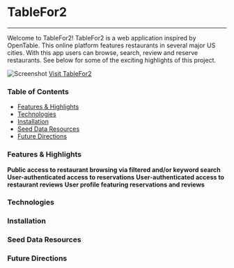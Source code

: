 # TableFor2
-------------

Welcome to TableFor2! TableFor2 is a web application inspired by OpenTable. This online platform features restaurants in several major US cities. With this app users can browse, search, review and reserve restaurants. See below for some of the exciting highlights of this project.

![Screenshot](https://github.com/mmdurnin/TableFor2/blob/master/app/assets/images/restaurant_show.png)
[Visit TableFor2](http://tablefor2.herokuapp.com/#/)







### Table of Contents
* [Features & Highlights](#Features-&-Highlights)
* [Technologies](#Technologies)
* [Installation](#Installation)
* [Seed Data Resources](#Seed-Sources)
* [Future Directions](#Future-Directions)


### <a id="Features-&-Highlights"></a>Features & Highlights ###
**Public access to restaurant browsing via filtered and/or keyword search**
**User-authenticated access to reservations**
**User-authenticated access to restaurant reviews**
**User profile featuring reservations and reviews**

### <a id="Technologies"></a>Technologies ###
### <a id="Installation"></a>Installation ###
### <a id="Seed-Sources"></a>Seed Data Resources ###
### <a id="Future-Directions"></a>Future Directions ###
